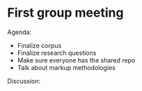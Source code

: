 # First group meeting

Agenda: 
- Finalize corpus
- Finalize research questions
- Make sure everyone has the shared repo
- Talk about markup methodologies 


Discussion: 


